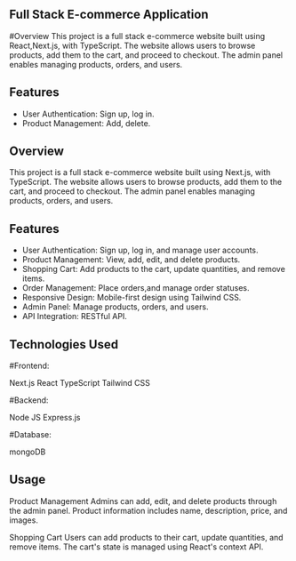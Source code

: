 ## Full Stack E-commerce Application
#Overview
This project is a full stack e-commerce website built using React,Next.js, with TypeScript. The website allows users to browse products, add them to the cart, and proceed to checkout. The admin panel enables managing products, orders, and users.

## Features
- User Authentication: Sign up, log in.
- Product Management: Add, delete.
## Overview

This project is a full stack e-commerce website built using Next.js, with TypeScript. The website allows users to browse products, add them to the cart, and proceed to checkout. The admin panel enables managing products, orders, and users.

## Features

- User Authentication: Sign up, log in, and manage user accounts.
- Product Management: View, add, edit, and delete products.
- Shopping Cart: Add products to the cart, update quantities, and remove items.
- Order Management: Place orders,and manage order statuses.
- Responsive Design: Mobile-first design using Tailwind CSS.
- Admin Panel: Manage products, orders, and users.
- API Integration: RESTful API.

## Technologies Used

#Frontend:

Next.js
React
TypeScript
Tailwind CSS

#Backend:

Node JS
Express.js

#Database:

mongoDB

## Usage

Product Management
Admins can add, edit, and delete products through the admin panel. Product information includes name, description, price, and images.

Shopping Cart
Users can add products to their cart, update quantities, and remove items. The cart's state is managed using React's context API.
